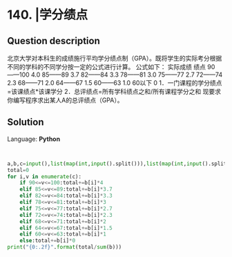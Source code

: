 # 140. |学分绩点

## Question description


北京大学对本科生的成绩施行平均学分绩点制（GPA）。既将学生的实际考分根据不同的学科的不同学分按一定的公式进行计算。
公式如下：
实际成绩 绩点
90——100 4.0
85——89 3.7
82——84 3.3
78——81 3.0
75——77 2.7
72——74 2.3
68——71 2.0
64——67 1.5
60——63 1.0
60以下 0
1．一门课程的学分绩点=该课绩点*该课学分
2．总评绩点=所有学科绩点之和/所有课程学分之和
现要求你编写程序求出某人A的总评绩点（GPA）。


## Solution

Language: **Python**

```Python


a,b,c=input(),list(map(int,input().split())),list(map(int,input().split()))
total=0
for i,v in enumerate(c):
    if 90<=v<=100:total+=b[i]*4
    elif 85<=v<=89:total+=b[i]*3.7
    elif 82<=v<=84:total+=b[i]*3.3
    elif 78<=v<=81:total+=b[i]*3
    elif 75<=v<=77:total+=b[i]*2.7
    elif 72<=v<=74:total+=b[i]*2.3
    elif 68<=v<=71:total+=b[i]*2
    elif 64<=v<=67:total+=b[i]*1.5
    elif 60<=v<=63:total+=b[i]*1
    else:total+=b[i]*0
print("{0:.2f}".format(total/sum(b)))
```


